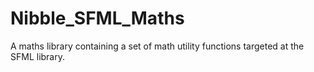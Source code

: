 # Nibble_SFML_Maths
A maths library containing a set of math utility functions targeted at the SFML library.
